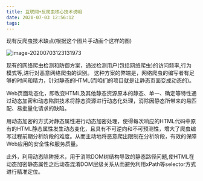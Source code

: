 ```yaml
---
title: 互联网+反爬虫核心技术说明
date: 2020-07-03 12:56:12
tags:
---
```

现有反爬虫技术缺点(根据这个图片手动画个这样的图)

![image-20200703123131973](https://cdn.jsdelivr.net/gh/zss192/Typora-notes@master/images/image-20200703123131973.png)

现有的网络爬虫检测和防御方案，通过检测用户(包括网络爬虫)的访问频率,行为模式等,进行对恶意网络爬虫的识别。
这种方案的弊端是，网络爬虫的编写者有足够的时间和精力，针对静态的HTML(而咱们的项目就是让静态页面变成动态的)。

Web页面动态化，即改变HTML及其他静态资源原本的静态、单一、确定等特性通过动态加密和动态陷阱技术将静态资源进行动态化处理，消除因静态所带来的易匹配、易批量化请求的缺陷。

用动态加密的方式对静态属性进行动态加密处理，使得每次响应的HTML代码中原有的HTML静态属性发生动态变化，且具有不可逆向和不可预测性，增大了爬虫编写过程前期分析阶段的难度。从而主动地将恶意爬出限制在分析阶段，有效的保障Web应用的安全性和服务质量。

此外，利用动态陷阱技术，用于消除DOM树结构导致的静态路径问题,使HTML在动态加密静态属性之后动态混淆DOM层级关系从而避免利用xPath等selector方式进行精准定位。